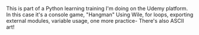 This is part of a Python learning training I'm doing on the Udemy platform. In this case it's a console game, "Hangman"
Using Wile, for loops, exporting external modules, variable usage, one more practice-
There's also ASCII art!
